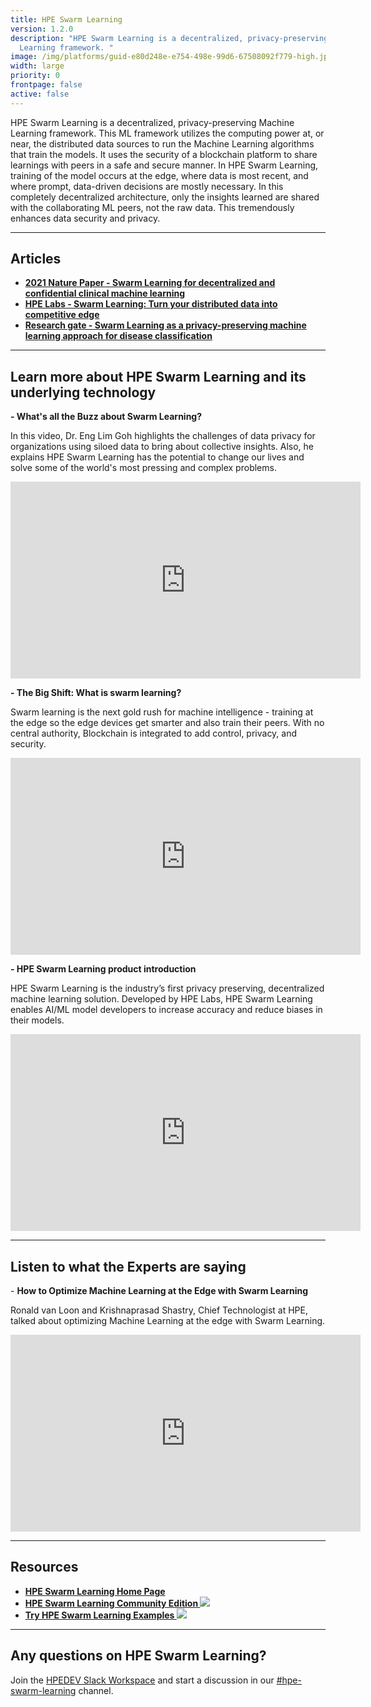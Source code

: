 ```yaml
---
title: HPE Swarm Learning
version: 1.2.0
description: "HPE Swarm Learning is a decentralized, privacy-preserving Machine
  Learning framework. "
image: /img/platforms/guid-e80d248e-e754-498e-99d6-67508092f779-high.jpg
width: large
priority: 0
frontpage: false
active: false
---
```

HPE Swarm Learning is a decentralized, privacy-preserving Machine Learning framework. This ML framework utilizes the computing power at, or near, the distributed data sources to run the Machine Learning algorithms that train the models. It uses the security of a blockchain platform to share learnings with peers in a safe and secure manner. In  HPE Swarm Learning, training of the model occurs at the edge, where data is most recent, and where prompt, data-driven decisions are mostly necessary. In this completely decentralized architecture, only the insights learned are shared with the collaborating ML peers, not the raw data. This tremendously enhances data security and privacy.

- - -

## Articles

* **[2﻿021 Nature Paper - Swarm Learning for decentralized and confidential clinical machine learning](https://www.nature.com/articles/s41586-021-03583-3)**
* **[HPE Labs - Swarm Learning: Turn your distributed data into competitive edge](https://www.hpe.com/psnow/doc/a50000344enw?jumpid=in_lit-psnow-red)**
* **[Research gate - Swarm Learning as a privacy-preserving machine learning approach for disease classification](https://www.researchgate.net/publication/342495847_Swarm_Learning_as_a_privacy-preserving_machine_learning_approach_for_disease_classification)**

- - -

## Learn more about HPE Swarm Learning and its underlying technology

**\-﻿ What's all the Buzz about Swarm Learning?**

In this video, Dr. Eng Lim Goh highlights the challenges of data privacy for organizations using siloed data to bring about collective insights. Also, he explains HPE Swarm Learning has the potential to change our lives and solve some of the world's most pressing and complex problems.

<iframe width="560" height="315" src="https://www.youtube.com/embed/JqwjyENd89I" title="YouTube video player" frameborder="0" allow="accelerometer; autoplay; clipboard-write; encrypted-media; gyroscope; picture-in-picture" allowfullscreen></iframe>

**\-﻿ The Big Shift: What is swarm learning?**

Swarm learning is the next gold rush for machine intelligence - training at the edge so the edge devices get smarter and also train their peers. With no central authority, Blockchain is integrated to add control, privacy, and security.

<iframe width="560" height="315" src="https://www.youtube.com/embed/6Fep6Lw5t-U" title="YouTube video player" frameborder="0" allow="accelerometer; autoplay; clipboard-write; encrypted-media; gyroscope; picture-in-picture" allowfullscreen></iframe>

**\-﻿ HPE Swarm Learning product introduction**

HPE Swarm Learning is the industry’s first privacy preserving, decentralized machine learning solution. Developed by HPE Labs, HPE Swarm Learning enables AI/ML model developers to increase accuracy and reduce biases in their models.

<iframe width="560" height="315" src="https://www.youtube.com/embed/ORujFJ1lVVw" title="YouTube video player" frameborder="0" allow="accelerometer; autoplay; clipboard-write; encrypted-media; gyroscope; picture-in-picture" allowfullscreen></iframe>

- - -

## Listen to what the Experts are saying

\-﻿ **How to Optimize Machine Learning at the Edge with Swarm Learning**

Ronald van Loon and Krishnaprasad Shastry, Chief Technologist at HPE, talked about optimizing Machine Learning at the edge with Swarm Learning.

<iframe width="560" height="315" src="https://www.youtube.com/embed/paBt6nvyTHQ" title="YouTube video player" frameborder="0" allow="accelerometer; autoplay; clipboard-write; encrypted-media; gyroscope; picture-in-picture" allowfullscreen></iframe>

- - -

## Resources[](https://www.hpe.com/us/en/solutions/artificial-intelligence/swarm-learning.html)

* **[H﻿PE Swarm Learning Home Page](https://www.hpe.com/us/en/solutions/artificial-intelligence/swarm-learning.html)**
* [**HPE Swarm Learning Community Edition ![](Github)**](https://github.com/HewlettPackard/swarm-learning)
* [**Try HPE Swarm Learning Examples ![](GitHub)**](https://github.com/HewlettPackard/swarm-learning/tree/master/examples)

- - -

## Any questions on HPE Swarm Learning?

J﻿oin the [HPEDEV Slack Workspace](https://slack.hpedev.io/) and start a discussion in our [\#hpe-swarm-learning](https://hpedev.slack.com/archives/C04A5DK9TUK) channel.